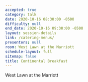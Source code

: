 ```yaml
---
accepted: true
category: talk
date: 2020-10-16 08:30:00 -0500
difficulty: null
end_date: 2020-10-16 09:30:00 -0500
layout: session-details
link: /catering-menus/
presenters: null
room: West Lawn at the Marriott
schedule-layout: full
sitemap: false
title: Continental Breakfast
---
```


West Lawn at the Marriott